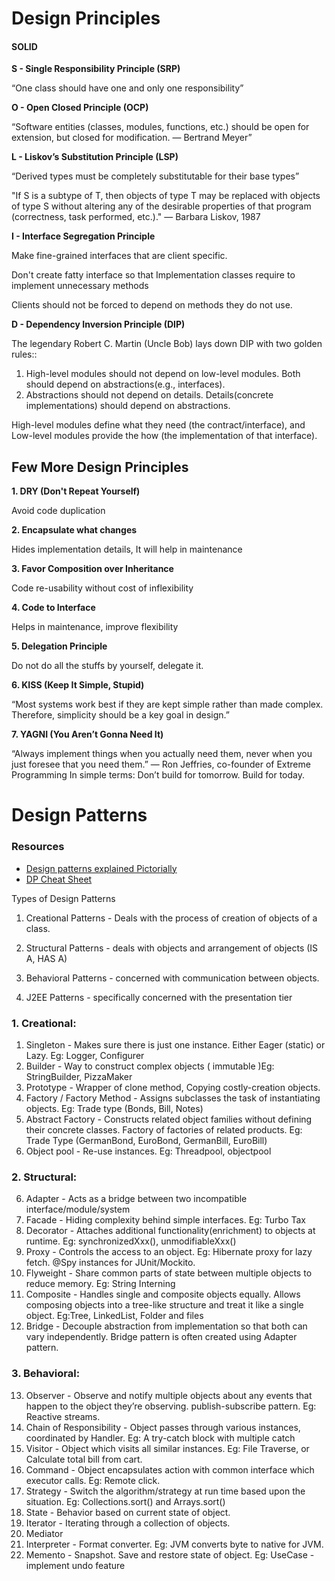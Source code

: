 # Design Principles

####    SOLID

**S - Single Responsibility Principle (SRP)**
    
“One class should have one and only one responsibility”

**O - Open Closed Principle (OCP)**

“Software entities (classes, modules, functions, etc.) should be open for extension, but closed for modification. — Bertrand Meyer”

**L - Liskov’s Substitution Principle (LSP)**

“Derived types must be completely substitutable for their base types”

"If S is a subtype of T, then objects of type T may be replaced with objects of type S without altering any of the desirable properties of that program (correctness, task performed, etc.)." — Barbara Liskov, 1987

**I - Interface Segregation Principle**

Make fine-grained interfaces that are client specific.

Don't create fatty interface so that Implementation classes require to implement unnecessary methods

Clients should not be forced to depend on methods they do not use.
 
**D - Dependency Inversion Principle (DIP)**

The legendary Robert C. Martin (Uncle Bob) lays down DIP with two golden rules::
1.	High-level modules should not depend on low-level modules. Both should depend on abstractions(e.g., interfaces).
2.	Abstractions should not depend on details. Details(concrete implementations) should depend on abstractions.

High-level modules define what they need (the contract/interface), and 
Low-level modules provide the how (the implementation of that interface).


## Few More Design Principles

**1. DRY (Don't Repeat Yourself)**

Avoid code duplication

**2. Encapsulate what changes**

Hides implementation details, It will help in maintenance

**3.  Favor Composition over Inheritance**

Code re-usability without cost of inflexibility

**4. Code to Interface**

Helps in maintenance, improve flexibility

**5. Delegation Principle**

Do not do all the stuffs by yourself, delegate it.

**6. KISS (Keep It Simple, Stupid)**

“Most systems work best if they are kept simple rather than made complex. Therefore, simplicity should be a key goal in design.”

**7. YAGNI (You Aren’t Gonna Need It)**

“Always implement things when you actually need them, never when you just foresee that you need them.” — Ron Jeffries, co-founder of Extreme Programming
In simple terms: Don’t build for tomorrow. Build for today.



# Design Patterns

### Resources

- [Design patterns explained Pictorially ](https://refactoring.guru/design-patterns/catalog)
- [DP Cheat Sheet ](../design-pattern/src/resources/DP_cheat_sheet.pdf)

Types of Design Patterns
1. Creational Patterns - Deals with the process of creation of objects of a class.
2. Structural Patterns - deals with objects and arrangement of objects (IS A, HAS A)
3. Behavioral Patterns - concerned with communication between objects.


4. J2EE Patterns - specifically concerned with the presentation tier



### 1. Creational: 

1. Singleton - Makes sure there is just one instance. Either Eager (static) or Lazy. Eg: Logger, Configurer
2. Builder - Way to construct complex objects ( immutable )Eg: StringBuilder, PizzaMaker
3. Prototype - Wrapper of clone method, Copying costly-creation objects.
4. Factory / Factory Method - Assigns subclasses the task of instantiating objects. Eg: Trade type (Bonds, Bill, Notes)
5. Abstract Factory - Constructs related object families without defining their concrete classes.
Factory of factories of related products. Eg: Trade Type (GermanBond, EuroBond, GermanBill, EuroBill)
6. Object pool - Re-use instances. Eg: Threadpool, objectpool

### 2. Structural: 

6.	Adapter - Acts as a bridge between two incompatible interface/module/system
7.	Facade - Hiding complexity behind simple interfaces. Eg: Turbo Tax
8.	Decorator - Attaches additional functionality(enrichment) to objects at runtime. Eg: synchronizedXxx(), unmodifiableXxx()
9.	Proxy - Controls the access to an object. Eg: Hibernate proxy for lazy fetch. @Spy instances for JUnit/Mockito.
10.	Flyweight - Share common parts of state between multiple objects to reduce memory. Eg: String Interning
11.	Composite - Handles single and composite objects equally. Allows composing objects into a tree-like structure and treat it like a single object. Eg:Tree, LinkedList, Folder and files
12.	Bridge - Decouple abstraction from implementation so that both can vary independently. Bridge pattern is often created using Adapter pattern.


### 3. Behavioral: 

13.	Observer - Observe and notify multiple objects about any events that happen to the object they’re observing. publish-subscribe pattern. Eg: Reactive streams.
14.	Chain of Responsibility - Object passes through various instances, coordinated by Handler. Eg: A try-catch block with multiple catch
15.	Visitor - Object which visits all similar instances. Eg: File Traverse, or Calculate total bill from cart.
16.	Command - Object encapsulates action with common interface which executor calls. Eg: Remote click.
17.	Strategy - Switch the algorithm/strategy at run time based upon the situation. Eg: Collections.sort() and Arrays.sort()
18.	State - Behavior based on current state of object.
19.	Iterator - Iterating through a collection of objects.
20.	Mediator 
21.	Interpreter - Format converter. Eg: JVM converts byte to native for JVM.
22.	Memento - Snapshot. Save and restore state of object. Eg: UseCase - implement undo feature

